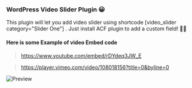 ### WordPress Video Slider Plugin 😀

This plugin will let you add video slider using shortcode [video_slider category="Slider One"] . Just install ACF plugin to add a custom field! 👀🔥

#### Here is some Example of video Embed code 
> https://www.youtube.com/embed/rDYdeq3JW_E

> https://player.vimeo.com/video/108018156?title=0&byline=0

![Preview](https://i.ibb.co/f9zM2wz/Screenshot-2020-09-03-My-Now-Amazing-Webpage.png)
